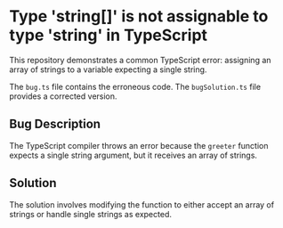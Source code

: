 # Type 'string[]' is not assignable to type 'string' in TypeScript

This repository demonstrates a common TypeScript error: assigning an array of strings to a variable expecting a single string.

The `bug.ts` file contains the erroneous code. The `bugSolution.ts` file provides a corrected version.

## Bug Description
The TypeScript compiler throws an error because the `greeter` function expects a single string argument, but it receives an array of strings. 

## Solution
The solution involves modifying the function to either accept an array of strings or handle single strings as expected.
